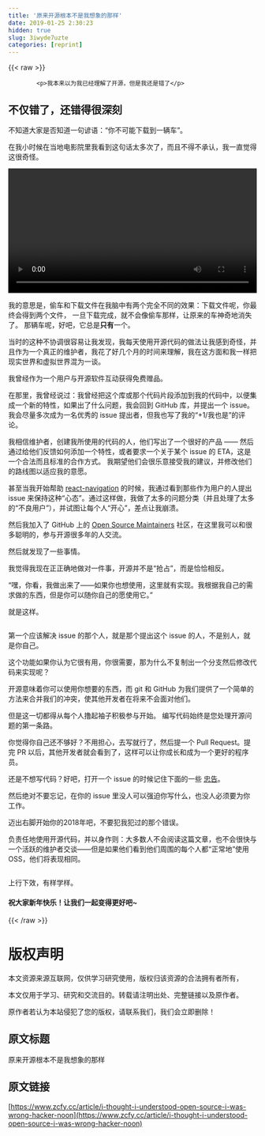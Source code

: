 ```yaml
---
title: '原来开源根本不是我想象的那样' 
date: 2019-01-25 2:30:23
hidden: true
slug: 3iwyde7uzte
categories: [reprint]
---
```


{{< raw >}}

            <p>我本来以为我已经理解了开源，但是我还是错了</p>
<h2>不仅错了，还错得很深刻</h2>
<p>不知道大家是否知道一句谚语：“你不可能下载到一辆车”。</p>
<p>在我小时候在当地电影院里我看到这句话太多次了，而且不得不承认，我一直觉得这很奇怪。</p>
<video src="https://www.youtube.com/embed/HmZm8vNHBSU" width="100%" controls="controls"></video>

<p>我的意思是，偷车和下载文件在我脑中有两个完全不同的效果：下载文件呢，你最终会得到两个文件， 一旦下载完成，就不会像偷车那样，让原来的车神奇地消失了。 那辆车呢，好吧，它总是<strong>只有</strong>一个。</p>
<p>当时的这种不协调很容易让我发现，我每天使用开源代码的做法让我感到奇怪，并且作为一个真正的维护者，我花了好几个月的时间来理解，我在这方面和我一样把现实世界和虚拟世界混为一谈。</p>
<p>我曾经作为一个用户与开源软件互动获得免费赠品。</p>
<p>在那里，我曾经说过：我曾经把这个库或那个代码片段添加到我的代码中，以便集成一个新的特性，如果出了什么问题，我会回到 GitHub 库，并提出一个 issue。 我会尽量多次成为一名优秀的 issue 提出者，但我也写了我的“+1/我也是”的评论。</p>
<p>我相信维护者，创建我所使用的代码的人，他们写出了一个很好的产品 —— 然后通过给他们反馈如何添加一个特性，或者要求一个关于某个 issue 的 ETA，这是一个合法而且标准的合作方式。 我期望他们会很乐意接受我的建议，并修改他们的路线图以适应我的意愿。</p>
<p>甚至当我开始帮助 <a href="https://github.com/react-navigation/react-navigation">react-navigation</a> 的时候，我通过看到那些作为用户的人提出 issue 来保持这种“心态”。通过这样做，我做了太多的问题分类（并且处理了太多的“不良用户”），并试图让每个人“开心”，差点让我崩溃。</p>
<p>然后我加入了 GitHub 上的  <a href="https://maintainers.github.com/">Open Source Maintainers</a> 社区，在这里我可以和很多聪明的，参与开源很多年的人交流。</p>
<p>然后就发现了一些事情。</p>
<p>我觉得我现在正正确地做对一件事，开源并不是“抢占”，而是恰恰相反。</p>
<p>“嘿，你看，我做出来了——如果你也想使用，这里就有实现。我根据我自己的需求做的东西，但是你可以随你自己的愿使用它。”</p>
<p>就是这样。</p>
<p><img src="http://p1.qhimg.com/t012743a5b882cc9301.png" alt=""></p>
<p>第一个应该解决 issue 的那个人，就是那个提出这个 issue 的人，不是别人，就是你自己。</p>
<p>这个功能如果你认为它很有用，你很需要，那为什么不复制出一个分支然后修改代码来实现呢？</p>
<p>开源意味着你可以使用你想要的东西，而 git 和 GitHub 为我们提供了一个简单的方法来合并我们的冲突，使其他开发者在将来不会面对他们。</p>
<p>但是这一切都得从每个人撸起袖子积极参与开始。 编写代码始终是您处理开源问题的第一条路。</p>
<p>你觉得你自己还不够好？不用担心，去写就行了，然后提一个 Pull Request。提完 PR 以后，其他开发者就会看到了，这样可以让你成长和成为一个更好的程序员。</p>
<p>还是不想写代码？好吧，打开一个 issue 的时候记住下面的一些 <a href="https://www.snoyman.com/blog/2017/10/effective-ways-help-from-maintainers">忠告</a>。</p>
<p>然后绝对不要忘记，在你的 issue 里没人可以强迫你写什么，也没人必须要为你工作。</p>
<p>迈出右脚开始你的2018年吧，不要犯我犯过的那个错误。</p>
<p>负责任地使用开源代码，并以身作则：大多数人不会阅读这篇文章，也不会很快与一个活跃的维护者交谈——但是如果他们看到他们周围的每个人都“正常地”使用 OSS，他们将表现相同。</p>
<p><img src="http://p0.qhimg.com/t01e05340c5750b67dc.jpg" alt=""></p>
<p>上行下效，有样学样。</p>
<h4>祝大家新年快乐！让我们一起变得更好吧~</h4>

          
{{< /raw >}}

# 版权声明
本文资源来源互联网，仅供学习研究使用，版权归该资源的合法拥有者所有，

本文仅用于学习、研究和交流目的。转载请注明出处、完整链接以及原作者。

原作者若认为本站侵犯了您的版权，请联系我们，我们会立即删除！

## 原文标题
原来开源根本不是我想象的那样

## 原文链接
[https://www.zcfy.cc/article/i-thought-i-understood-open-source-i-was-wrong-hacker-noon](https://www.zcfy.cc/article/i-thought-i-understood-open-source-i-was-wrong-hacker-noon)

